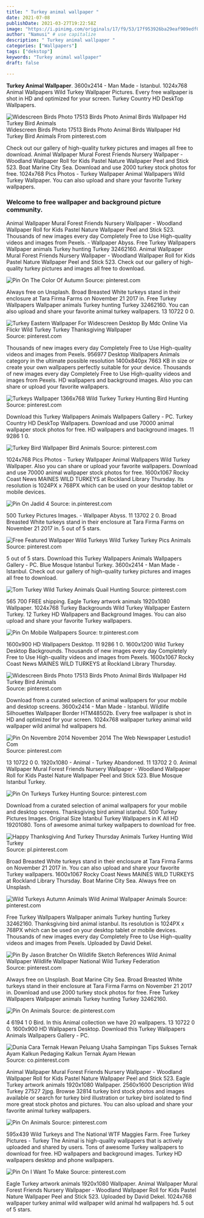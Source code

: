 ```yaml
---
title: " Turkey animal wallpaper "
date: 2021-07-08
publishDate: 2021-03-27T19:22:58Z
image: "https://i.pinimg.com/originals/17/f9/53/17f953926ba29eaf909edf07d9765f64.jpg"
author: "Namusi" # use capitalize
description: " Turkey animal wallpaper "
categories: ["Wallpapers"]
tags: ["dekstop"]
keywords: "Turkey animal wallpaper"
draft: false

---
```



**Turkey Animal Wallpaper**. 3600x2414 - Man Made - Istanbul. 1024x768 Animal Wallpapers Wild Turkey Wallpaper Pictures. Every free wallpaper is shot in HD and optimized for your screen. Turkey Country HD DeskTop Wallpapers.

![Widescreen Birds Photo 17513 Birds Photo Animal Birds Wallpaper Hd Turkey Bird Animals](https://i.pinimg.com/originals/03/c4/48/03c448af4712cf148cabd440ee1772fc.jpg "Widescreen Birds Photo 17513 Birds Photo Animal Birds Wallpaper Hd Turkey Bird Animals")
Widescreen Birds Photo 17513 Birds Photo Animal Birds Wallpaper Hd Turkey Bird Animals From pinterest.com


Check out our gallery of high-quality turkey pictures and images all free to download. Animal Wallpaper Mural Forest Friends Nursery Wallpaper - Woodland Wallpaper Roll for Kids Pastel Nature Wallpaper Peel and Stick 523. Boat Marine City Sea. Download and use 2000 turkey stock photos for free. 1024x768 Pics Photos - Turkey Wallpaper Animal Wallpapers Wild Turkey Wallpaper. You can also upload and share your favorite Turkey wallpapers.

### Welcome to free wallpaper and background picture community.

Animal Wallpaper Mural Forest Friends Nursery Wallpaper - Woodland Wallpaper Roll for Kids Pastel Nature Wallpaper Peel and Stick 523. Thousands of new images every day Completely Free to Use High-quality videos and images from Pexels. - Wallpaper Abyss. Free Turkey Wallpapers Wallpaper animals Turkey hunting Turkey 32462160. Animal Wallpaper Mural Forest Friends Nursery Wallpaper - Woodland Wallpaper Roll for Kids Pastel Nature Wallpaper Peel and Stick 523. Check out our gallery of high-quality turkey pictures and images all free to download.


![Pin On The Color Of Autumn](https://i.pinimg.com/originals/71/54/4b/71544bddd83b5f98b6bb0a9d76c6be65.jpg "Pin On The Color Of Autumn")
Source: pinterest.com

Always free on Unsplash. Broad Breasted White turkeys stand in their enclosure at Tara Firma Farms on November 21 2017 in. Free Turkey Wallpapers Wallpaper animals Turkey hunting Turkey 32462160. You can also upload and share your favorite animal turkey wallpapers. 13 10722 0 0.

![Turkey Eastern Wallpaper For Widescreen Desktop By Mdc Online Via Flickr Wild Turkey Turkey Thanksgiving Wallpaper](https://i.pinimg.com/originals/fd/a1/61/fda161c8cadda56f270385fdf0a399a9.jpg "Turkey Eastern Wallpaper For Widescreen Desktop By Mdc Online Via Flickr Wild Turkey Turkey Thanksgiving Wallpaper")
Source: pinterest.com

Thousands of new images every day Completely Free to Use High-quality videos and images from Pexels. 956977 Desktop Wallpapers Animals category in the ultimate possible resolution 1400x840px 7663 KB in size or create your own wallpapers perfectly suitable for your device. Thousands of new images every day Completely Free to Use High-quality videos and images from Pexels. HD wallpapers and background images. Also you can share or upload your favorite wallpapers.

![Turkeys Wallpaper 1366x768 Wild Turkey Turkey Hunting Bird Hunting](https://i.pinimg.com/originals/62/33/30/623330e52fa7ac1a2b347994db539dae.jpg "Turkeys Wallpaper 1366x768 Wild Turkey Turkey Hunting Bird Hunting")
Source: pinterest.com

Download this Turkey Wallpapers Animals Wallpapers Gallery - PC. Turkey Country HD DeskTop Wallpapers. Download and use 70000 animal wallpaper stock photos for free. HD wallpapers and background images. 11 9286 1 0.

![Turkey Bird Wallpaper Bird Animals](https://i.pinimg.com/originals/be/7d/09/be7d092e22bf7351a428e16636e9ce2f.jpg "Turkey Bird Wallpaper Bird Animals")
Source: pinterest.com

1024x768 Pics Photos - Turkey Wallpaper Animal Wallpapers Wild Turkey Wallpaper. Also you can share or upload your favorite wallpapers. Download and use 70000 animal wallpaper stock photos for free. 1600x1067 Rocky Coast News MAINES WILD TURKEYS at Rockland Library Thursday. Its resolution is 1024PX x 768PX which can be used on your desktop tablet or mobile devices.

![Pin On Jadid 4](https://i.pinimg.com/736x/bc/81/14/bc8114d8860700031f924f203b10d447.jpg "Pin On Jadid 4")
Source: in.pinterest.com

500 Turkey Pictures Images. - Wallpaper Abyss. 11 13702 2 0. Broad Breasted White turkeys stand in their enclosure at Tara Firma Farms on November 21 2017 in. 5 out of 5 stars.

![Free Featured Wallpaper Wild Turkeys Wild Turkey Turkey Pics Animals](https://i.pinimg.com/originals/74/e7/41/74e7416b0fe6460420cdb4cedb5fdb01.jpg "Free Featured Wallpaper Wild Turkeys Wild Turkey Turkey Pics Animals")
Source: pinterest.com

5 out of 5 stars. Download this Turkey Wallpapers Animals Wallpapers Gallery - PC. Blue Mosque Istanbul Turkey. 3600x2414 - Man Made - Istanbul. Check out our gallery of high-quality turkey pictures and images all free to download.

![Tom Turkey Wild Turkey Animals Quail Hunting](https://i.pinimg.com/originals/ce/25/fc/ce25fc8917d7289b2a8c5100c82c8c55.jpg "Tom Turkey Wild Turkey Animals Quail Hunting")
Source: pinterest.com

565 700 FREE shipping. Eagle Turkey artwork animals 1920x1080 Wallpaper. 1024x768 Turkey Backgrounds Wild Turkey Wallpaper Eastern Turkey. 12 Turkey HD Wallpapers and Background Images. You can also upload and share your favorite Turkey wallpapers.

![Pin On Mobile Wallpapers](https://i.pinimg.com/originals/23/ae/7f/23ae7f74c91b7152c40b52f83421cb25.jpg "Pin On Mobile Wallpapers")
Source: tr.pinterest.com

1600x900 HD Wallpapers Desktop. 11 9286 1 0. 1600x1200 Wild Turkey Desktop Backgrounds. Thousands of new images every day Completely Free to Use High-quality videos and images from Pexels. 1600x1067 Rocky Coast News MAINES WILD TURKEYS at Rockland Library Thursday.

![Widescreen Birds Photo 17513 Birds Photo Animal Birds Wallpaper Hd Turkey Bird Animals](https://i.pinimg.com/originals/03/c4/48/03c448af4712cf148cabd440ee1772fc.jpg "Widescreen Birds Photo 17513 Birds Photo Animal Birds Wallpaper Hd Turkey Bird Animals")
Source: pinterest.com

Download from a curated selection of animal wallpapers for your mobile and desktop screens. 3600x2414 - Man Made - Istanbul. Wildlife Silhouettes Wallpaper Border HTM48502b. Every free wallpaper is shot in HD and optimized for your screen. 1024x768 wallpaper turkey animal wild wallpaper wild animal hd wallpapers hd.

![Pin On Novembre 2014 November 2014 The Web Newspaper Lestudio1 Com](https://i.pinimg.com/originals/a5/07/ea/a507ea06a132f6d5691ab2192b0ceb22.jpg "Pin On Novembre 2014 November 2014 The Web Newspaper Lestudio1 Com")
Source: pinterest.com

13 10722 0 0. 1920x1080 - Animal - Turkey Abandoned. 11 13702 2 0. Animal Wallpaper Mural Forest Friends Nursery Wallpaper - Woodland Wallpaper Roll for Kids Pastel Nature Wallpaper Peel and Stick 523. Blue Mosque Istanbul Turkey.

![Pin On Turkeys Turkey Hunting](https://i.pinimg.com/originals/d5/f8/b1/d5f8b19174a242ba7394edb891f6aa5a.jpg "Pin On Turkeys Turkey Hunting")
Source: pinterest.com

Download from a curated selection of animal wallpapers for your mobile and desktop screens. Thanksgiving bird animal istanbul. 500 Turkey Pictures Images. Original Size Istanbul Turkey Wallpapers in K All HD 19201080. Tons of awesome animal turkey wallpapers to download for free.

![Happy Thanksgiving And Turkey Thursday Animals Turkey Hunting Wild Turkey](https://i.pinimg.com/originals/52/7b/95/527b956ed5ee44dcf64cb13d0b8d3fd0.jpg "Happy Thanksgiving And Turkey Thursday Animals Turkey Hunting Wild Turkey")
Source: pl.pinterest.com

Broad Breasted White turkeys stand in their enclosure at Tara Firma Farms on November 21 2017 in. You can also upload and share your favorite Turkey wallpapers. 1600x1067 Rocky Coast News MAINES WILD TURKEYS at Rockland Library Thursday. Boat Marine City Sea. Always free on Unsplash.

![Wild Turkeys Autumn Animals Wild Animal Wallpaper Animals](https://i.pinimg.com/originals/e8/92/27/e8922729f96edbbb9734c48dc80b14c7.jpg "Wild Turkeys Autumn Animals Wild Animal Wallpaper Animals")
Source: pinterest.com

Free Turkey Wallpapers Wallpaper animals Turkey hunting Turkey 32462160. Thanksgiving bird animal istanbul. Its resolution is 1024PX x 768PX which can be used on your desktop tablet or mobile devices. Thousands of new images every day Completely Free to Use High-quality videos and images from Pexels. Uploaded by David Dekel.

![Pin By Jason Bratcher On Wildlife Sketch References Wild Animal Wallpaper Wildlife Wallpaper National Wild Turkey Federation](https://i.pinimg.com/originals/97/a2/2e/97a22e87608988f1972dbe9045325422.png "Pin By Jason Bratcher On Wildlife Sketch References Wild Animal Wallpaper Wildlife Wallpaper National Wild Turkey Federation")
Source: pinterest.com

Always free on Unsplash. Boat Marine City Sea. Broad Breasted White turkeys stand in their enclosure at Tara Firma Farms on November 21 2017 in. Download and use 2000 turkey stock photos for free. Free Turkey Wallpapers Wallpaper animals Turkey hunting Turkey 32462160.

![Pin On Animals](https://i.pinimg.com/originals/21/d5/7d/21d57daf2b2a8f5f4f45fd690d2381ed.png "Pin On Animals")
Source: de.pinterest.com

4 6194 1 0 Bird. In this Animal collection we have 20 wallpapers. 13 10722 0 0. 1600x900 HD Wallpapers Desktop. Download this Turkey Wallpapers Animals Wallpapers Gallery - PC.

![Dunia Cara Ternak Hewan Peluang Usaha Sampingan Tips Sukses Ternak Ayam Kalkun Pedaging Kalkun Ternak Ayam Hewan](https://i.pinimg.com/originals/17/f1/18/17f11852044c3a716d0bb205a9bd60b3.jpg "Dunia Cara Ternak Hewan Peluang Usaha Sampingan Tips Sukses Ternak Ayam Kalkun Pedaging Kalkun Ternak Ayam Hewan")
Source: co.pinterest.com

Animal Wallpaper Mural Forest Friends Nursery Wallpaper - Woodland Wallpaper Roll for Kids Pastel Nature Wallpaper Peel and Stick 523. Eagle Turkey artwork animals 1920x1080 Wallpaper. 2560x1600 Description Wild Turkey 27527 2jpg. Browse 32814 turkey bird stock photos and images available or search for turkey bird illustration or turkey bird isolated to find more great stock photos and pictures. You can also upload and share your favorite animal turkey wallpapers.

![Pin On Animals](https://i.pinimg.com/originals/11/ce/5a/11ce5a6bf9e167d00a660b34bc5cd7bd.jpg "Pin On Animals")
Source: pinterest.com

595x439 Wild Turkeys and The National WTF Maggies Farm. Free Turkey Pictures - Turkey The Animal is high-quality wallpapers that is actively uploaded and shared by users. Tons of awesome Turkey wallpapers to download for free. HD wallpapers and background images. Turkey HD wallpapers desktop and phone wallpapers.

![Pin On I Want To Make](https://i.pinimg.com/originals/17/f9/53/17f953926ba29eaf909edf07d9765f64.jpg "Pin On I Want To Make")
Source: pinterest.com

Eagle Turkey artwork animals 1920x1080 Wallpaper. Animal Wallpaper Mural Forest Friends Nursery Wallpaper - Woodland Wallpaper Roll for Kids Pastel Nature Wallpaper Peel and Stick 523. Uploaded by David Dekel. 1024x768 wallpaper turkey animal wild wallpaper wild animal hd wallpapers hd. 5 out of 5 stars.

